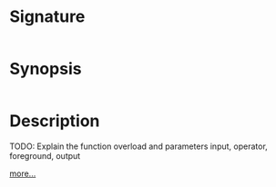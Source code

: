 # Signature
```vikid-signature
```

# Synopsis
```vikid-synopsis
```

# Description
TODO: Explain the function overload and parameters input, operator, foreground, output

[more...](https://developer.mozilla.org/en-US/docs/Web/API/CanvasRenderingContext2D/globalCompositeOperation)